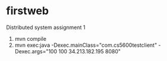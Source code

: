 # firstweb
Distributed system assignment 1

1. mvn compile
1. mvn exec:java -Dexec.mainClass="com.cs5600testclient" -Dexec.args="100 100 34.213.182.195 8080"

